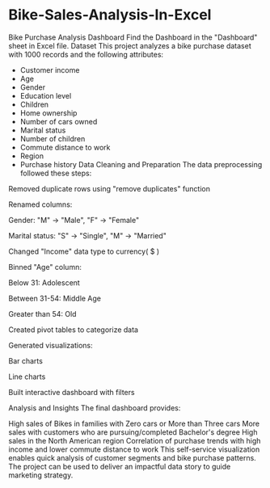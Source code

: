 # Bike-Sales-Analysis-In-Excel
Bike Purchase Analysis Dashboard
Find the Dashboard in the "Dashboard" sheet in Excel file.
Dataset
This project analyzes a bike purchase dataset with 1000 records and the following attributes:

- Customer income 
- Age
- Gender
- Education level
- Children
- Home ownership
- Number of cars owned  
- Marital status
- Number of children
- Commute distance to work
- Region
- Purchase history
Data Cleaning and Preparation
The data preprocessing followed these steps:

Removed duplicate rows using "remove duplicates" function

Renamed columns:

Gender: "M" -> "Male", "F" -> "Female"

Marital status: "S" -> "Single", "M" -> "Married"

Changed "Income" data type to currency( $ )

Binned "Age" column:

Below 31: Adolescent

Between 31-54: Middle Age

Greater than 54: Old

Created pivot tables to categorize data

Generated visualizations:

Bar charts

Line charts

Built interactive dashboard with filters

Analysis and Insights
The final dashboard provides:

High sales of Bikes in families with Zero cars or More than Three cars
More sales with customers who are pursuing/completed Bachelor's degree
High sales in the North American region
Correlation of purchase trends with high income and lower commute distance to work
This self-service visualization enables quick analysis of customer segments and bike purchase patterns. The project can be used to deliver an impactful data story to guide marketing strategy.
